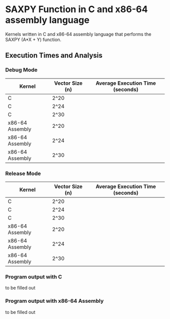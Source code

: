 # SAXPY Function in C and x86-64 assembly language
Kernels written in C and x86-64 assembly language that performs the SAXPY (A*X + Y) function.

## Execution Times and Analysis

### Debug Mode
| Kernel          | Vector Size (n) | Average Execution Time (seconds) |
|-----------------|-----------------|----------------------------------|
| C               | 2^20            |                                  |
| C               | 2^24            |                                  |
| C               | 2^30            |                                  |
| x86-64 Assembly | 2^20            |                                  |
| x86-64 Assembly | 2^24            |                                  |
| x86-64 Assembly | 2^30            |                                  |
### Release Mode
| Kernel          | Vector Size (n) | Average Execution Time (seconds) |
|-----------------|-----------------|----------------------------------|
| C               | 2^20            |                                  |
| C               | 2^24            |                                  |
| C               | 2^30            |                                  |
| x86-64 Assembly | 2^20            |                                  |
| x86-64 Assembly | 2^24            |                                  |
| x86-64 Assembly | 2^30            |                                  |

### Program output with C
to be filled out

### Program output with x86-64 Assembly
to be filled out
